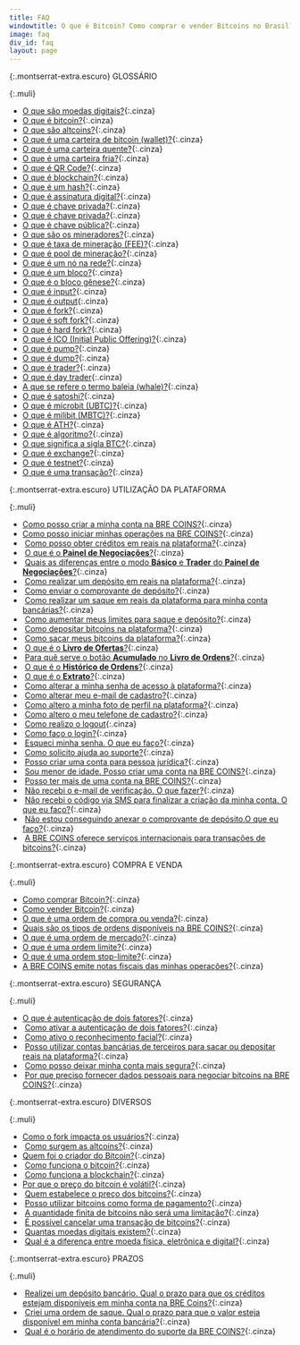 ```yaml
---
title: FAQ
windowtitle: O que é Bitcoin? Como comprar e vender Bitcoins no Brasil?
image: faq
div_id: faq
layout: page
---
```


{:.montserrat-extra.escuro}
GLOSSÁRIO

{:.muli}

*  [O que são moedas digitais?](/faq/o-que-sao-moedas-digitais.html "O que são moedas digitais?"){:.cinza}
*  [O que é bitcoin?](/faq/o-que-e-bitcoin.html "O que é Bitcoin?"){:.cinza}
*  [O que são altcoins?](/faq/o-que-sao-altcoins.html "O que são Altcoins?"){:.cinza}
*  [O que é uma carteira de bitcoin (wallet)?](/faq/o-que-e-uma-carteira-de-bitcoin.html "O que é uma carteira de bitcoin (wallet)?"){:.cinza}
*  [O que é uma carteira quente?](/faq/o-que-e-uma-carteira-quente.html "O que é uma carteira quente?"){:.cinza}
*  [O que é uma carteira fria?](/faq/o-que-e-uma-carteira-fria.html "O que é uma carteira fria?"){:.cinza}
*  [O que é QR Code?](/faq/o-que-e-qr-code.html "O que é QR Code?"){:.cinza}
*  [O que é blockchain?](/faq/o-que-e-blockchain.html "O que é Blockchain?"){:.cinza}
*  [O que é um hash?](/faq/o-que-e-um-hash.html "O que é um hash?"){:.cinza}
*  [O que é assinatura digital?](/faq/o-que-e-assinatura-digital "O que é assinatura digital?"){:.cinza}
*  [O que é chave privada?](/faq/o-que-e-chave-privada.html "O que é chave privada?"){:.cinza}
*  [O que é chave privada?](/faq/o-que-e-chave-privada.html "O que é chave privada?"){:.cinza} 
*  [O que é chave pública?](/faq/o-que-e-chave-publica.html "O que é chave pública?"){:.cinza}
*  [O que são os mineradores?](/faq/o-que-sao-os-mineradores.html "O que são os mineradores?"){:.cinza}
*  [O que é taxa de mineração (FEE)?](/faq/o-que-e-taxa-de-mineracao.html "O que é taxa de mineração?"){:.cinza}
*  [O que é pool de mineração?](/faq/o-que-e-pool-de-mineracao.html "O que é um pool de mineração?"){:.cinza}
*  [O que é um nó na rede?](/faq/o-que-e-um-no-na-rede.html "O que é um nó na rede?"){:.cinza}
*  [O que é um bloco?](/faq/o-que-e-um-bloco.html "O que é um bloco?"){:.cinza}
*  [O que é o bloco gênese?](/faq/o-que-e-o-bloco-genese.html "O que é o bloco gênese?"){:.cinza}
*  [O que é input?](/faq/o-que-e-input.html "O que é input?"){:.cinza}
*  [O que é output](/faq/o-que-e-output.html "O que é output?"){:.cinza}
*  [O que é fork?](/faq/o-que-e-fork.html "O que é fork?"){:.cinza}
*  [O que é soft fork?](/faq/o-que-e-soft-fork.html "O que é soft fork?"){:.cinza}
*  [O que é hard fork?](/faq/o-que-e-hard-fork.html "O que é hard fork?"){:.cinza}
*  [O que é ICO (Initial Public Offering)?](/faq/o-que-e-ico.html "O que é ICO (Initial Public Offering)?"){:.cinza}
*  [O que é pump?](/faq/o-que-e-pump.html "O que é pump?"){:.cinza}
*  [O que é dump?](/faq/o-que-e-dump.html "O que é dump?"){:.cinza}
*  [O que é trader?](/faq/o-que-e-trader.html "O que é trader?"){:.cinza}
*  [O que é day trader](/faq/o-que-e-day-trader.html " O que é day trader?"){:.cinza}
*  [A que se refere o termo baleia (whale)?](/faq/a-que-se-refere-o-termo-baleia.html "A que se refere o termo baleia (whale)?"){:.cinza}
*  [O que é satoshi?](/faq/o-que-e-satoshi.html "O que é satoshi?"){:.cinza}
*  [O que é microbit (UBTC)?](/faq/o-que-e-microbit.html "O que é microbit (UBTC)?"){:.cinza}
*  [O que é milibit (MBTC)?](/faq/o-que-e-milibit.html "O que é milibit (MBTC)?"){:.cinza}
*  [O que é ATH?](/faq/o-que-e-ath.html "O que é ATH?"){:.cinza}
*  [O que é algoritmo?](/faq/o-que-e-algoritmo.html "O que é algoritmo?"){:.cinza}
*  [O que significa a sigla BTC?](/faq/o-que-e-btc.html "O que significa a sigla BTC?"){:.cinza}
*  [O que é exchange?](/faq/o-que-e-exchange.html "O que é exchange?"){:.cinza}
*  [O que é testnet?](/faq/o-que-e-testnet.html "O que é testnet?"){:.cinza}
*  [O que é uma transação?](/faq/o-que-e-uma-transacao.html "O que é uma transação?"){:.cinza}

   
{:.montserrat-extra.escuro}
UTILIZAÇÃO DA PLATAFORMA

{:.muli}
*  [Como posso criar a minha conta na BRE COINS?](/faq/como-posso-criar-a-minha-conta-na-bre-coins.html "Como posso criar a minha conta na BRE COINS?"){:.cinza}
*  [Como posso iniciar minhas operações na BRE COINS?](/faq/como-posso-iniciair-minhas-operacoes-na-bre-coins.html "Como posso iniciar minhas operações na BRE COINS?"){:.cinza}
*  [Como posso obter créditos em reais na plataforma?](/faq/como-posso-obter-creditos-em-reais.html "Como posso obter créditos em reais na plataforma?"){:.cinza}
*  [O que é o **Painel de Negociações**?](/faq/o-que-e-o-painel-de-negociacoes.html "O que é o Painel de Negociações?"){:.cinza}
*  [Quais as diferenças entre o modo **Básico** e **Trader** do **Painel de Negociações**?](/faq/diferencas-entre-modo-basico-e-trader.html "Quais as diferenças entre o modo Básico e Trader do Painel de Negociações?"){:.cinza}
*  [Como realizar um depósito em reais na plataforma?](/faq/como-realizar-um-deposito-em-reais.html "Como realizar um depósito em reais na plataforma?"){:.cinza}
*  [Como enviar o comprovante de depósito?](/faq/como-enviar-o-comprovante-de-deposito.html "Como enviar o comprovante de depósito?"){:.cinza}
*  [Como realizar um saque em reais da plataforma para minha conta bancárias?](/faq/como-realizar-um-saque-para-minha-conta-bancaria.html "Como realizar um saque em reais da plataforma para minha conta bancária?"){:.cinza}
*  [Como aumentar meus limites para saque e depósito?](/faq/como-aumentar-meus-limites-para-saque-e-deposito.html "Como aumentar meeus limites para saque e depósito?"){:.cinza}
*  [Como depositar bitcoins na plataforma?](/faq/como-depositar-bitcoins-na-plataforma.html "Como depositar bitcoins na plataforma?"){:.cinza}
*  [Como sacar meus bitcoins da plataforma?](/faq/como-sacar-meus-bitcoins-da-plataforma.html "Como sacar meus bitcoins da plataforma?"){:.cinza}
*  [O que é o **Livro de Ofertas**?](/faq/o-que-e-o-livro-de-ofertas.html "O que é o Livro de Ofertas?"){:.cinza}
*  [Para quê serve o botão **Acumulado** no **Livro de Ordens**?](/faq/para-que-serve-o-botao-acumulado.html "Para quê serve o botão Acumulado no Licro de Ordens?"){:.cinza}
*  [O que é o **Histórico de Ordens**?](/faq/o-que-e-o-historico-de-ordens.html "O que é o Histórico de Ordens?"){:.cinza}
*  [O que é o **Extrato**?](/faq/o-que-e-o-extrato.html "O que é o Extrato?"){:.cinza}
*  [Como alterar a minha senha de acesso à plataforma?](/faq/como-alterar-a-minha-senha-de-acesso.html "Como alterar a minha senha de acesso à plataforma?"){:.cinza}
*  [Como alterar meu e-mail de cadastro?](/faq/como-alterar-meu-email-de-cadastro.html "Como alterar meu e-mail de cadastro?"){:.cinza}
*  [Como altero a minha foto de perfil na plataforma?](/faq/como-altero-a-minha-foto-de-perfil.html "Como altero a minha foto de perfil na plataforma?"){:.cinza}
*  [Como altero o meu telefone de cadastro?](/faq/como-altero-meu-telefone-de-cadastro.html "Como altero o meu telefone de cadastro?"){:.cinza}
*  [Como realizo o logout](/faq/como-realizar-o-logout.html "Como realizo o logout?"){:.cinza}
*  [Como faço o login?](/faq/como-faco-o-login.html "Como faço o login?"){:.cinza}
*  [Esqueci minha senha. O que eu faço?](/faq/esqueci-minha-senha.html "Esqueci minha senha. O que eu faço?"){:.cinza}
*  [Como solicito ajuda ao suporte?](/faq/como-solicito-ajuda-ao-suporte.html "Como solicito ajuda ao suporte?"){:.cinza}
*  [Posso criar uma conta para pessoa jurídica?](/faq/posso-criar-uma-conta-para-pessoa-juridica.html "Posso criar uma conta para pessoa jurídica?"){:.cinza}
*  [Sou menor de idade. Posso criar uma conta na BRE COINS?](/faq/sou-menor-de-idade.html "Sou menor de idade. Posso criar uma conta na BRE COINS?"){:.cinza}
*  [Posso ter mais de uma conta na BRE COINS?](/faq/posso-ter-mais-de-uma-conta.html "Posso ter mais de uma conta na BRE COINS?"){:.cinza}
*  [Não recebi o e-mail de verificação. O que fazer?](/faq/nao-recebi-o-email-de-verificacao.html "Não recebi o e-mail de verificação. O que eu faço?"){:.cinza}
*  [Não recebi o código via SMS para finalizar a criação da minha conta. O que eu faço?](/faq/nao-recebi-o-codigo-via-sms.html "Não recebi o código via SMS para a finalizar a criação da minha conta. O que eu faço?"){:.cinza}
*  [Não estou conseguindo anexar o comprovante de depósito.O que eu faço?](/faq/nao-estou-conseguindo-anexar-o-comprovante.html "Não estou conseguindo anexar o comprovante de depósito. O que eu faço?"){:.cinza}
*  [A BRE COINS oferece serviços internacionais para transações de bitcoins?](/faq/a-bre-coins-oferece-servicos-internacionais-para-transacoes-de-bitcoins.html "A BRE COINS oferece serviços internacionais para transações de bitcoins?"){:.cinza}







   
{:.montserrat-extra.escuro}
COMPRA E VENDA

{:.muli}
*  [Como comprar Bitcoin?](/faq/como-comprar-bitcoin.html "Como Comprar Bitcoin?"){:.cinza}
*  [Como vender Bitcoin?](/faq/como-vender-bitcoin.html "Como Vender Bitcoin?"){:.cinza}
*  [O que é uma ordem de compra ou venda?](/faq/o-que-e-uma-ordem.html "O que é uma ordem de compra ou venda?"){:.cinza}
*  [Quais são os tipos de ordens disponíveis na BRE COINS?](/faq/tipos-de-ordens-disponiveis-na-bre-coins.html "Quais são os tipos de ordens disponíveis na BRE COINS?"){:.cinza}
*  [O que é uma ordem de mercado?](/faq/o-que-e-uma-ordem-de-mercado.html "O que é uma ordem de mercado?"){:.cinza}
*  [O que é uma ordem limite?](/faq/o-que-e-uma-ordem-limite.html "O que é uma ordem limite?"){:.cinza}
*  [O que é uma ordem stop-limite?](/faq/o-que-e-uma-ordem-stop-limite.html "O que é uma ordem stop-limite?"){:.cinza}
*  [A BRE COINS emite notas fiscais das minhas operações?](/faq/a-bre-coins-emite-notas-fiscais.html "A BRE COINS emite notas fiscais das minhas operações?"){:.cinza}






 
   
{:.montserrat-extra.escuro}
SEGURANÇA

{:.muli}
*  [O que é autenticação de dois fatores?](/faq/o-que-e-autenticacao-de-dois-fatores.html "O que é autenticação de dois fatores?"){:.cinza}
*  [Como ativar a autenticação de dois fatores?](/faq/como-ativar-a-autenticacao-de-dois-fatores.html "Como ativar a autenticação de dois fatores?"){:.cinza}
*  [Como ativo o reconhecimento facial?](/faq/como-ativo-o-reconhecimento-facial.html "Como ativo o reconhecimento facial?"){:.cinza}
*  [Posso utilizar contas bancárias de terceiros para sacar ou depositar reais na plataforma?](/faq/posso-utilizar-contas-bancarias-de-terceiros.html "Posso utilizar contas bancárias de terceiros para sacar ou depositar reais na plataforma?"){:.cinza}
*  [Como posso deixar minha conta mais segura?](/faq/como-posso-deixar-minha-conta-mais-segura.html "Como posso deixar minha conta mais segura?"){:.cinza}
*  [Por que preciso fornecer dados pessoais para negociar bitcoins na BRE COINS?](/faq/por-que-preciso-fornecer-dados-pessoais.html "Por que preciso fornecer dados pessoais para negociar na BRE COINS?"){:.cinza}






 
   
{:.montserrat-extra.escuro}
DIVERSOS

{:.muli}
*  [Como o fork impacta os usuários?](/faq/como-o-fork-impacta-os-usuarios.html "Como o fork impacta os usuários?"){:.cinza}
*  [Como surgem as altcoins?](/faq/como-surgem-as-altcoins.html "Como surgem as altcoins?"){:.cinza}
*  [Quem foi o criador do Bitcoin?](/faq/quem-foi-o-criador-do-bitcoin.html "Quem foi o criador do Bitcoin?"){:.cinza}
*  [Como funciona o bitcoin?](/faq/como-funciona-o-bitcoin.html "Como funciona o bitcoin?"){:.cinza}
*  [Como funciona a blockchain?](/faq/como-funciona-a-blockchain.html "Como funciona a blockchain?"){:.cinza}
*  [Por que o preço do bitcoin é volátil?](/faq/porque-o-preco-do-bitcoin-e-volatil.html "Por que o preço do bitcoin é volátil?"){:.cinza}
*  [Quem estabelece o preço dos bitcoins?](/faq/quem-estabelece-o-preco-dos-bitcoins.html "Quem estabelece o preço dos bitcoins?"){:.cinza}
*  [Posso utilizar bitcoins como forma de pagamento?](/faq/posso-utilizar-bitcoins-como-forma-de-pagamento.html "Posso utilizar bitcoins como forma de pagamento?"){:.cinza}
*  [A quantidade finita de bitcoins não será uma limitação?](/faq/quantidade-finita-de-bitcoins-nao-sera-uma-limitacao.html "A quantidade finita de bitcoins não será uma limitação?"){:.cinza}
*  [É possível cancelar uma transação de bitcoins?](/faq/e-possivel-cancelar-uma-tansacao.html "É possível cancelar uma transação de bitcoins?"){:.cinza}
*  [Quantas moedas digitais existem?](/faq/quantas-moedas-digitais-existem.html "Quantas moedas digitais existem?"){:.cinza}
*  [Qual é a diferença entre moeda física, eletrônica e digital?](/faq/diferenca-entre-moeda-fisica-eletronica-digital.html "Qual a diferença entre moeda física, eletrônica e digital?"){:.cinza}









   
{:.montserrat-extra.escuro}
PRAZOS

{:.muli}
*  [Realizei um depósito bancário. Qual o prazo para que os créditos estejam disponíveis em minha conta na BRE Coins?](/faq/realizei-um-deposito-bancário-qual-o-prazo.html "Realizei um depósito bancário. Qual o prazo para que os créditos estejam disponíveis em minha conta na BRE Coins?"){:.cinza}
*  [Criei uma ordem de saque. Qual o prazo para que o valor esteja disponível em minha conta bancária?](/faq/criei-uma-ordem-de-saque-qual-o-prazo.html "Criei uma ordem de saque. Qual o prazo para que o valor esteja disponível em minha conta bancária?"){:.cinza}
*  [Qual é o horário de atendimento do suporte da BRE COINS?](/faq/qual-o-horario-de-atendimento-do-suporte.html "Qual é o horário de atendimento do suporte da BRE COINS?"){:.cinza}


